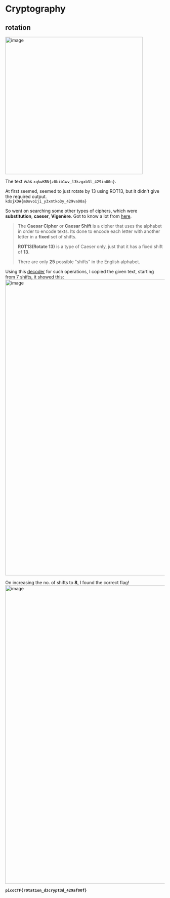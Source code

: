 # Cryptography  

## rotation  
<img width="434" alt="image" src="https://github.com/user-attachments/assets/22c42434-a058-4241-9adc-4818a30bb965" />  

The text was `xqkwKBN{z0bib1wv_l3kzgxb3l_429in00n}`.  

At first seemed, seemed to just rotate by 13 using ROT13, but it didn't give the required output.  
`kdxjXOA{m0ovo1ji_y3xmtko3y_429va00a}`  

So went on searching some other types of ciphers, which were **substitution**, **caeser**, **Vigenère**. Got to know a lot 
from [here](https://ctf101.org/cryptography/what-is-caesar-cipher-rot-13/).  

>The **Caesar Cipher** or **Caesar Shift** is a cipher that uses the alphabet in order to encode texts.
>Its done to encode each letter with another letter in a **fixed** set of shifts.
>
>**ROT13(Rotate 13)** is a type of Caeser only, just that it has a fixed shift of **13**.
>
> There are only **25** possible "shifts" in the English alphabet.

Using this [decoder](https://cryptii.com/pipes/rot13-decoder) for such operations, I copied the given text, starting from 
7 shifts, it showed this:  
<img width="935" alt="image" src="https://github.com/user-attachments/assets/8f008791-03f2-4003-b2a4-78afcf199193" />  

On increasing the no. of shifts to **8**, I found the correct flag!  
<img width="944" alt="image" src="https://github.com/user-attachments/assets/81dd03e2-7767-4c9e-8bcf-61625f6f2f50" />  

**`picoCTF{r0tat1on_d3crypt3d_429af00f}`**  



